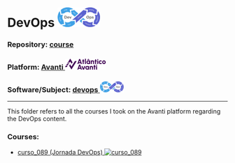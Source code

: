 # DevOps   <img src="https://github.com/PedroHeeger/main/blob/main/0-aux/logos/content/devops.png" alt="devops" width="auto" height="45">

### Repository: [course](../../)
### Platform: <a href="../">Avanti   <img src="https://github.com/PedroHeeger/main/blob/main/0-aux/logos/plataforma/avanti.png" alt="avanti" width="auto" height="25"></a>
### Software/Subject: <a href="./">devops   <img src="https://github.com/PedroHeeger/main/blob/main/0-aux/logos/content/devops.png" alt="devops" width="auto" height="25"></a>

---

This folder refers to all the courses I took on the Avanti platform regarding the DevOps content.

### Courses:
- <a href="./curso_089">curso_089 (Jornada DevOps)   <img src="./curso_089/0-aux/logo_course.jpg" alt="curso_089" width="auto" height="25"></a>